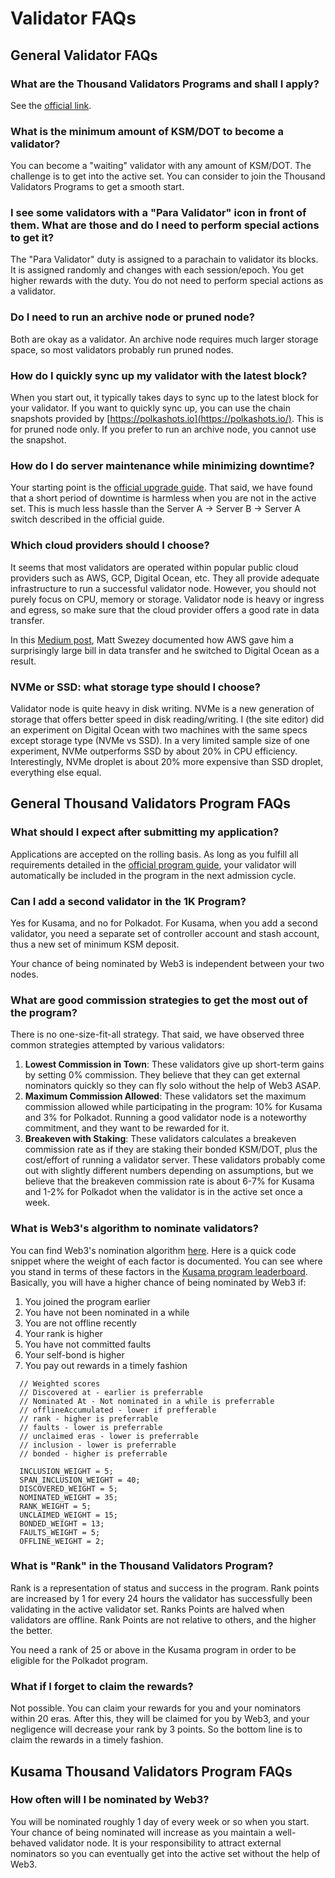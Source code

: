 # Validator FAQs

## General Validator FAQs

### What are the Thousand Validators Programs and shall I apply?

See the [official link](https://wiki.polkadot.network/docs/en/thousand-validators). 

### What is the minimum amount of KSM/DOT to become a validator?

You can become a "waiting" validator with any amount of KSM/DOT. The challenge is to get into the active set. You can consider to join the Thousand Validators Programs to get a smooth start. 

### I see some validators with a "Para Validator" icon in front of them. What are those and do I need to perform special actions to get it?

The "Para Validator" duty is assigned to a parachain to validator its blocks. It is assigned randomly and changes with each session/epoch. You get higher rewards with the duty. You do not need to perform special actions as a validator. 

### Do I need to run an archive node or pruned node?

Both are okay as a validator. An archive node requires much larger storage space, so most validators probably run pruned nodes. 

### How do I quickly sync up my validator with the latest block?

When you start out, it typically takes days to sync up to the latest block for your validator. If you want to quickly sync up, you can use the chain snapshots provided by [https://polkashots.io](https://polkashots.io/). This is for pruned node only. If you prefer to run an archive node, you cannot use the snapshot. 

### How do I do server maintenance while minimizing downtime?

Your starting point is the [official upgrade guide](https://wiki.polkadot.network/docs/en/maintain-guides-how-to-upgrade). That said, we have found that a short period of downtime is harmless when you are not in the active set. This is much less hassle than the Server A -&gt; Server B -&gt; Server A switch described in the official guide. 

### Which cloud providers should I choose?

It seems that most validators are operated within popular public cloud providers such as AWS, GCP, Digital Ocean, etc. They all provide adequate infrastructure to run a successful validator node. However, you should not purely focus on CPU, memory or storage. Validator node is heavy or ingress and egress, so make sure that the cloud provider offers a good rate in data transfer. 

In this [Medium post](https://mswezey.medium.com/kusama-validator-node-setup-643190a8ac7e), Matt Swezey documented how AWS gave him a surprisingly large bill in data transfer and he switched to Digital Ocean as a result. 

### NVMe or SSD: what storage type should I choose? 

Validator node is quite heavy in disk writing. NVMe is a new generation of storage that offers better speed in disk reading/writing. I \(the site editor\) did an experiment on Digital Ocean with two machines with the same specs except storage type \(NVMe vs SSD\). In a very limited sample size of one experiment, NVMe outperforms SSD by about 20% in CPU efficiency. Interestingly, NVMe droplet is about 20% more expensive than SSD droplet, everything else equal. 

## General Thousand Validators Program FAQs

### What should I expect after submitting my application?

Applications are accepted on the rolling basis. As long as you fulfill all requirements detailed in the [official program guide](https://wiki.polkadot.network/docs/en/thousand-validators), your validator will automatically be included in the program in the next admission cycle. 

### Can I add a second validator in the 1K Program?

Yes for Kusama, and no for Polkadot. For Kusama, when you add a second validator, you need a separate set of controller account and stash account, thus a new set of minimum KSM deposit. 

Your chance of being nominated by Web3 is independent between your two nodes. 

### What are good commission strategies to get the most out of the program?

There is no one-size-fit-all strategy. That said, we have observed three common strategies attempted by various validators:

1. **Lowest Commission in Town**: These validators give up short-term gains by setting 0% commission. They believe that they can get external nominators quickly so they can fly solo without the help of Web3 ASAP.
2. **Maximum Commission Allowed**: These validators set the maximum commission allowed while participating in the program: 10% for Kusama and 3% for Polkadot. Running a good validator node is a noteworthy commitment, and they want to be rewarded for it. 
3. **Breakeven with Staking**: These validators calculates a breakeven commission rate as if they are staking their bonded KSM/DOT, plus the cost/effort of running a validator server. These validators probably come out with slightly different numbers depending on assumptions, but we believe that the breakeven commission rate is about 6-7% for Kusama and 1-2% for Polkadot when the validator is in the active set once a week. 

### What is Web3's algorithm to nominate validators?

You can find Web3's nomination algorithm [here](https://github.com/w3f/1k-validators-be). Here is a quick code snippet where the weight of each factor is documented.  You can see where you stand in terms of these factors in the [Kusama program leaderboard](https://thousand-validators.kusama.network/#/leaderboard). Basically, you will have a higher chance of being nominated by Web3 if:

1. You joined the program earlier
2. You have not been nominated in a while
3. You are not offline recently
4. Your rank is higher
5. You have not committed faults
6. Your self-bond is higher
7. You pay out rewards in a timely fashion

```text
  // Weighted scores
  // Discovered at - earlier is preferrable
  // Nominated At - Not nominated in a while is preferrable
  // offlineAccumulated - lower if prefferable
  // rank - higher is preferrable
  // faults - lower is preferrable
  // unclaimed eras - lower is preferrable
  // inclusion - lower is preferrable
  // bonded - higher is preferrable
  
  INCLUSION_WEIGHT = 5;
  SPAN_INCLUSION_WEIGHT = 40;
  DISCOVERED_WEIGHT = 5;
  NOMINATED_WEIGHT = 35;
  RANK_WEIGHT = 5;
  UNCLAIMED_WEIGHT = 15;
  BONDED_WEIGHT = 13;
  FAULTS_WEIGHT = 5;
  OFFLINE_WEIGHT = 2;
```

### What is "Rank" in the Thousand Validators Program?

Rank is a representation of status and success in the program. Rank points are increased by 1 for every 24 hours the validator has successfully been validating in the active validator set. Ranks Points are halved when validators are offline. Rank Points are not relative to others, and the higher the better. 

You need a rank of 25 or above in the Kusama program in order to be eligible for the Polkadot program.

### What if I forget to claim the rewards?

Not possible. You can claim your rewards for you and your nominators within 20 eras. After this, they will be claimed for you by Web3, and your negligence will decrease your rank by 3 points. So the bottom line is to claim the rewards in a timely fashion. 

## Kusama Thousand Validators Program FAQs

### How often will I be nominated by Web3?

You will be nominated roughly 1 day of every week or so when you start. Your chance of being nominated will increase as you maintain a well-behaved validator node. It is your responsibility to attract external nominators so you can eventually get into the active set without the help of Web3.



